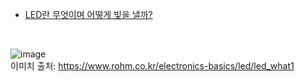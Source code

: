 - [LED란 무엇이며 어떻게 빛을 낼까?](https://www.samsungsemiconstory.com/kr/led%EB%9E%80-%EB%AC%B4%EC%97%87%EC%9D%BC%EA%B9%8C-led%EC%9D%98-%EA%B8%B0%EB%B3%B8-%EC%9B%90%EB%A6%AC%EC%99%80-%EC%A2%85%EB%A5%98-%EC%9E%A5%EC%A0%90/)
<br>

![image](https://user-images.githubusercontent.com/24539773/206941678-ff1bc1bd-a17c-42ff-bd0c-0571dd7d4aec.png)
<br>이미치 출처: https://www.rohm.co.kr/electronics-basics/led/led_what1

#
